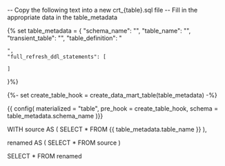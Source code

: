 -- Copy the following text into a new crt_{table}.sql file
-- Fill in the appropriate data in the table_metadata

{% set table_metadata = {
    "schema_name": "",
    "table_name": "",
    "transient_table": "",
    "table_definition": "

    ",
    "full_refresh_ddl_statements": [

    ]
}%}

{%- set create_table_hook = create_data_mart_table(table_metadata) -%}

{{ config(
    materialized = "table",
    pre_hook = create_table_hook,
    schema = table_metadata.schema_name
)}}


WITH source AS (
    SELECT * FROM {{ table_metadata.table_name }}
),

renamed AS (
    SELECT 
      *
    FROM source
)

SELECT * FROM renamed
